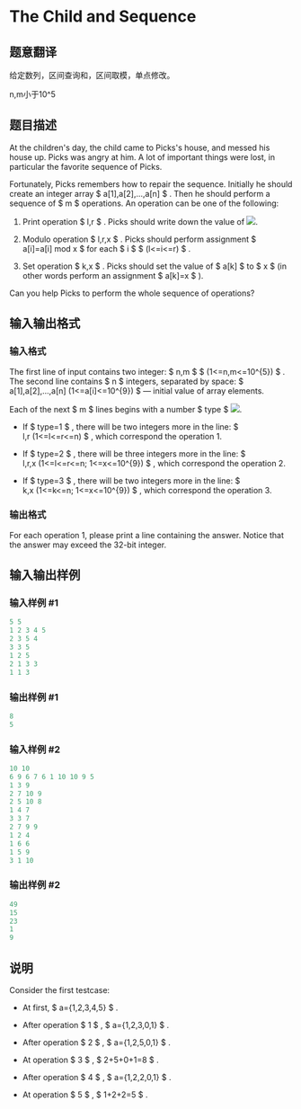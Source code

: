 # The Child and Sequence

## 题意翻译

给定数列，区间查询和，区间取模，单点修改。

n,m小于10^5

## 题目描述

At the children's day, the child came to Picks's house, and messed his house up. Picks was angry at him. A lot of important things were lost, in particular the favorite sequence of Picks.

Fortunately, Picks remembers how to repair the sequence. Initially he should create an integer array $ a[1],a[2],...,a[n] $ . Then he should perform a sequence of $ m $ operations. An operation can be one of the following:

1. Print operation $ l,r $ . Picks should write down the value of ![](https://cdn.luogu.com.cn/upload/vjudge_pic/CF438D/876beae330acc049f49836f16bfed34538663977.png).

2. Modulo operation $ l,r,x $ . Picks should perform assignment $ a[i]=a[i] mod x $ for each $ i $ $ (l<=i<=r) $ .

3. Set operation $ k,x $ . Picks should set the value of $ a[k] $ to $ x $ (in other words perform an assignment $ a[k]=x $ ).

Can you help Picks to perform the whole sequence of operations?

## 输入输出格式

### 输入格式

The first line of input contains two integer: $ n,m $ $ (1<=n,m<=10^{5}) $ . The second line contains $ n $ integers, separated by space: $ a[1],a[2],...,a[n] (1<=a[i]<=10^{9}) $ — initial value of array elements.

Each of the next $ m $ lines begins with a number $ type $ ![](https://cdn.luogu.com.cn/upload/vjudge_pic/CF438D/30ecae3e73b4644470ddff9dcee5b218291a621f.png).

- If $ type=1 $ , there will be two integers more in the line: $ l,r (1<=l<=r<=n) $ , which correspond the operation 1.

- If $ type=2 $ , there will be three integers more in the line: $ l,r,x (1<=l<=r<=n; 1<=x<=10^{9}) $ , which correspond the operation 2.

- If $ type=3 $ , there will be two integers more in the line: $ k,x (1<=k<=n; 1<=x<=10^{9}) $ , which correspond the operation 3.

### 输出格式

For each operation 1, please print a line containing the answer. Notice that the answer may exceed the 32-bit integer.

## 输入输出样例

### 输入样例 #1

```cpp
5 5
1 2 3 4 5
2 3 5 4
3 3 5
1 2 5
2 1 3 3
1 1 3

```
### 输出样例 #1

```cpp
8
5

```
### 输入样例 #2

```cpp
10 10
6 9 6 7 6 1 10 10 9 5
1 3 9
2 7 10 9
2 5 10 8
1 4 7
3 3 7
2 7 9 9
1 2 4
1 6 6
1 5 9
3 1 10

```
### 输出样例 #2

```cpp
49
15
23
1
9

```
## 说明

Consider the first testcase:

- At first, $ a={1,2,3,4,5} $ .

- After operation $ 1 $ , $ a={1,2,3,0,1} $ .

- After operation $ 2 $ , $ a={1,2,5,0,1} $ .

- At operation $ 3 $ , $ 2+5+0+1=8 $ .

- After operation $ 4 $ , $ a={1,2,2,0,1} $ .

- At operation $ 5 $ , $ 1+2+2=5 $ .

